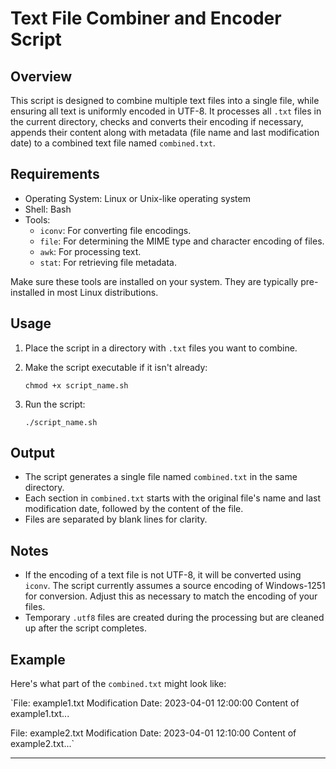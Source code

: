 
Text File Combiner and Encoder Script
=====================================

Overview
--------

This script is designed to combine multiple text files into a single file, while ensuring all text is uniformly encoded in UTF-8. It processes all `.txt` files in the current directory, checks and converts their encoding if necessary, appends their content along with metadata (file name and last modification date) to a combined text file named `combined.txt`.

Requirements
------------

-   Operating System: Linux or Unix-like operating system
-   Shell: Bash
-   Tools:
    -   `iconv`: For converting file encodings.
    -   `file`: For determining the MIME type and character encoding of files.
    -   `awk`: For processing text.
    -   `stat`: For retrieving file metadata.

Make sure these tools are installed on your system. They are typically pre-installed in most Linux distributions.

Usage
-----

1.  Place the script in a directory with `.txt` files you want to combine.
2.  Make the script executable if it isn't already:

    `chmod +x script_name.sh`

3.  Run the script:

    `./script_name.sh`

Output
------

-   The script generates a single file named `combined.txt` in the same directory.
-   Each section in `combined.txt` starts with the original file's name and last modification date, followed by the content of the file.
-   Files are separated by blank lines for clarity.

Notes
-----

-   If the encoding of a text file is not UTF-8, it will be converted using `iconv`. The script currently assumes a source encoding of Windows-1251 for conversion. Adjust this as necessary to match the encoding of your files.
-   Temporary `.utf8` files are created during the processing but are cleaned up after the script completes.

Example
-------

Here's what part of the `combined.txt` might look like:

`File: example1.txt
Modification Date: 2023-04-01 12:00:00
Content of example1.txt...

File: example2.txt
Modification Date: 2023-04-01 12:10:00
Content of example2.txt...`

* * * * *
